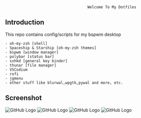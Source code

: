                                         Welcome To My Dotfiles



Introduction
------------

This repo contains config/scripts for my bspwm desktop

	
	- oh-my-zsh [shell]
	- Spaceship & Starship [oh-my-zsh themes]
	- bspwm [window manager]
	- polybar [status bar]
	- sxhkd [general key binder]
	- thunar [file manager]
	- VSCodium
	- rofi
	- jgmenu
	- other stuff like blurwal,wpgtk,pywal and more, etc.
	
Screenshot
----------
	
![GitHub Logo](https://i.imgur.com/IYxr2AL.png)
![GitHub Logo](https://i.imgur.com/crwsUpH.png)
![GitHub Logo](https://i.imgur.com/joDBeUn.png)
![GitHub Logo](https://i.imgur.com/XlAlCnY.png)
